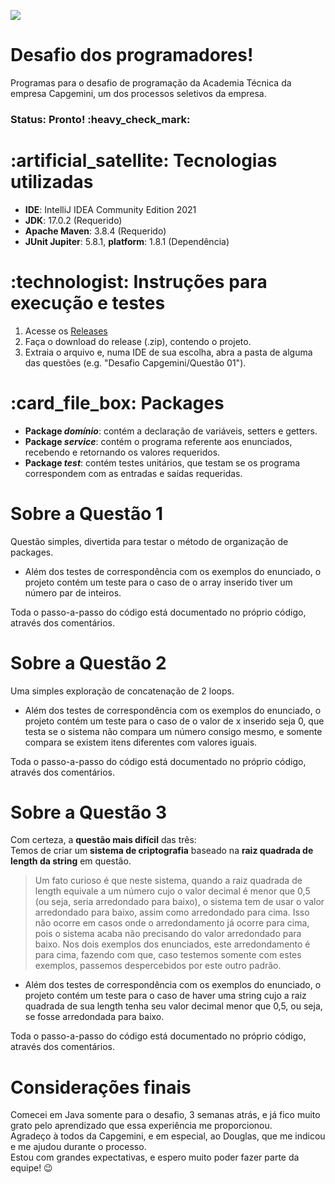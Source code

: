 <p>
  <img src="https://user-images.githubusercontent.com/79665665/154409190-de18a9c6-9941-472a-8362-25b2685ccd88.png">
</p>
<h1> Desafio dos programadores! </h1>
<p> Programas  para o desafio de programação  da Academia Técnica da empresa Capgemini, um dos processos seletivos da empresa.</p>
    
<h3>Status: Pronto! :heavy_check_mark: </h3>

<h1>:artificial_satellite: Tecnologias utilizadas</h1>

   - **IDE**: IntelliJ IDEA Community Edition 2021<br/>
   - **JDK**: 17.0.2 (Requerido)<br/>
   - **Apache Maven**: 3.8.4 (Requerido)<br/>
   - **JUnit Jupiter**: 5.8.1, **platform**: 1.8.1 (Dependência)

<h1>:technologist: Instruções para execução e testes</h1>

1. Acesse os [Releases](https://github.com/nguilherme010/DesafioCapgemini2022/releases)<br/>
2. Faça o download do release (.zip), contendo o projeto.<br/>
3. Extraia o arquivo e, numa IDE de sua escolha, abra a pasta de alguma das questões (e.g. "Desafio Capgemini/Questão 01").

<h1>:card_file_box: Packages</h1>

   - **Package _domínio_**: contém a declaração de variáveis, setters e getters.
   - **Package _service_**: contém o programa referente aos enunciados, recebendo e retornando os valores requeridos.
   - **Package _test_**: contém testes unitários, que testam se os programa correspondem com as entradas e saídas requeridas.

<h1>Sobre a Questão 1</h1>

Questão simples, divertida para testar o método de organização de packages.

  - Além dos testes de correspondência com os exemplos do enunciado, o projeto contém um teste para o caso de o array inserido tiver um número par de inteiros.

Toda o passo-a-passo do código está documentado no próprio código, através dos comentários.

<h1>Sobre a Questão 2</h1>

Uma simples exploração de concatenação de 2 loops.

  - Além dos testes de correspondência com os exemplos do enunciado, o projeto contém um teste para o caso de o valor de x inserido seja 0, que testa se o sistema não compara um número consigo mesmo, e somente compara se existem itens diferentes com valores iguais.

Toda o passo-a-passo do código está documentado no próprio código, através dos comentários.

<h1>Sobre a Questão 3</h1>

Com certeza, a __questão mais difícil__ das três: </br>Temos de criar um __sistema de criptografia__ baseado na __raiz quadrada de length da string__ em questão.

> Um fato curioso é que neste sistema, quando a raiz quadrada de length equivale a um número cujo o valor decimal é menor que 0,5 (ou seja, seria arredondado para baixo),
o sistema tem de usar o valor arredondado para baixo, assim como arredondado para cima. Isso não ocorre em casos onde o arredondamento já ocorre para cima, pois o sistema acaba não precisando do valor arredondado para baixo.
Nos dois exemplos dos enunciados, este arredondamento é para cima, fazendo com que, caso testemos somente com estes exemplos, passemos despercebidos por este outro padrão.</br>

  - Além dos testes de correspondência com os exemplos do enunciado, o projeto contém um teste para o caso de haver uma string cujo a raiz quadrada de sua length tenha seu valor decimal menor que 0,5, ou seja, se fosse arredondada para baixo.

Toda o passo-a-passo do código está documentado no próprio código, através dos comentários.

<h1> Considerações finais </h1>
Comecei em Java somente para o desafio, 3 semanas atrás, e já fico muito grato pelo aprendizado que essa experiência me proporcionou. </br>
Agradeço à todos da Capgemini, e em especial, ao Douglas, que me indicou e me ajudou durante o processo.</br>
Estou com grandes expectativas, e espero muito poder fazer parte da equipe! 😉

